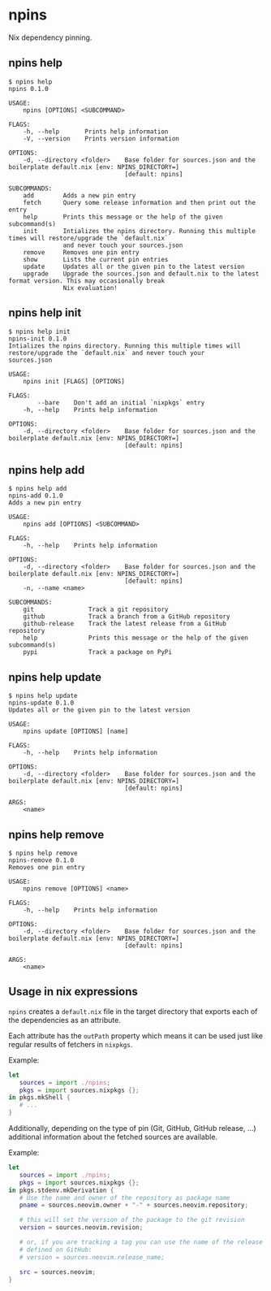 # npins

Nix dependency pinning.
## npins help
```console
$ npins help
npins 0.1.0

USAGE:
    npins [OPTIONS] <SUBCOMMAND>

FLAGS:
    -h, --help       Prints help information
    -V, --version    Prints version information

OPTIONS:
    -d, --directory <folder>    Base folder for sources.json and the boilerplate default.nix [env: NPINS_DIRECTORY=]
                                [default: npins]

SUBCOMMANDS:
    add        Adds a new pin entry
    fetch      Query some release information and then print out the entry
    help       Prints this message or the help of the given subcommand(s)
    init       Intializes the npins directory. Running this multiple times will restore/upgrade the `default.nix`
               and never touch your sources.json
    remove     Removes one pin entry
    show       Lists the current pin entries
    update     Updates all or the given pin to the latest version
    upgrade    Upgrade the sources.json and default.nix to the latest format version. This may occasionally break
               Nix evaluation!
```

## npins help init
```console
$ npins help init
npins-init 0.1.0
Intializes the npins directory. Running this multiple times will restore/upgrade the `default.nix` and never touch your
sources.json

USAGE:
    npins init [FLAGS] [OPTIONS]

FLAGS:
        --bare    Don't add an initial `nixpkgs` entry
    -h, --help    Prints help information

OPTIONS:
    -d, --directory <folder>    Base folder for sources.json and the boilerplate default.nix [env: NPINS_DIRECTORY=]
                                [default: npins]
```

## npins help add
```console
$ npins help add
npins-add 0.1.0
Adds a new pin entry

USAGE:
    npins add [OPTIONS] <SUBCOMMAND>

FLAGS:
    -h, --help    Prints help information

OPTIONS:
    -d, --directory <folder>    Base folder for sources.json and the boilerplate default.nix [env: NPINS_DIRECTORY=]
                                [default: npins]
    -n, --name <name>           

SUBCOMMANDS:
    git               Track a git repository
    github            Track a branch from a GitHub repository
    github-release    Track the latest release from a GitHub repository
    help              Prints this message or the help of the given subcommand(s)
    pypi              Track a package on PyPi
```

## npins help update
```console
$ npins help update
npins-update 0.1.0
Updates all or the given pin to the latest version

USAGE:
    npins update [OPTIONS] [name]

FLAGS:
    -h, --help    Prints help information

OPTIONS:
    -d, --directory <folder>    Base folder for sources.json and the boilerplate default.nix [env: NPINS_DIRECTORY=]
                                [default: npins]

ARGS:
    <name>    
```

## npins help remove
```console
$ npins help remove
npins-remove 0.1.0
Removes one pin entry

USAGE:
    npins remove [OPTIONS] <name>

FLAGS:
    -h, --help    Prints help information

OPTIONS:
    -d, --directory <folder>    Base folder for sources.json and the boilerplate default.nix [env: NPINS_DIRECTORY=]
                                [default: npins]

ARGS:
    <name>    
```

## Usage in nix expressions

`npins` creates a `default.nix` file in the target directory that exports each
of the dependencies as an attribute.

Each attribute has the `outPath` property which means it can be used just like
regular results of fetchers in `nixpkgs`.

Example:

```nix
let
   sources = import ./npins;
   pkgs = import sources.nixpkgs {};
in pkgs.mkShell {
   # ...
}
```

Additionally, depending on the type of pin (Git, GitHub, GitHub release, ...)
additional information about the fetched sources are available.

Example:

```nix
let
   sources = import ./npins;
   pkgs = import sources.nixpkgs {};
in pkgs.stdenv.mkDerivation {
   # Use the name and owner of the repository as package name
   pname = sources.neovim.owner + "-" + sources.neovim.repository;

   # this will set the version of the package to the git revision
   version = sources.neovim.revision;

   # or, if you are tracking a tag you can use the name of the release as
   # defined on GitHub:
   # version = sources.neovim.release_name;

   src = sources.neovim;
}
```
